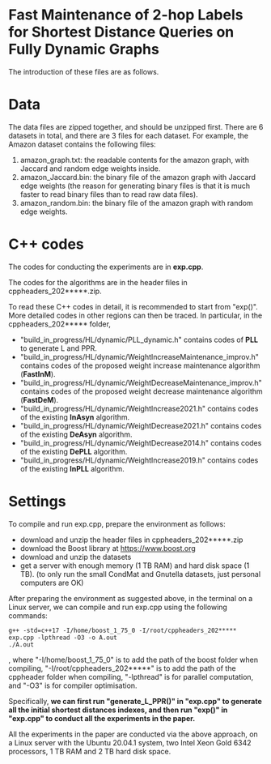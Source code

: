 # Fast Maintenance of 2-hop Labels for Shortest Distance Queries on Fully Dynamic Graphs

The introduction of these files are as follows. 


# Data

The data files are zipped together, and should be unzipped first. There are 6 datasets in total, and there are 3 files for each dataset. For example, the Amazon dataset contains the following files: 
1. amazon_graph.txt: the readable contents for the amazon graph, with Jaccard and random edge weights inside.
2. amazon_Jaccard.bin: the binary file of the amazon graph with Jaccard edge weights (the reason for generating binary files is that it is much faster to read binary files than to read raw data files).
3. amazon_random.bin: the binary file of the amazon graph with random edge weights.



# C++ codes 

The codes for conducting the experiments are in <b>exp.cpp</b>. 

The codes for the algorithms are in the header files in cppheaders_202*****.zip.

To read these C++ codes in detail, it is recommended to start from "exp()". More detailed codes in other regions can then be traced. In particular, in the cppheaders_202***** folder,
- "build_in_progress/HL/dynamic/PLL_dynamic.h" contains codes of <b>PLL</b> to generate L and PPR.
- "build_in_progress/HL/dynamic/WeightIncreaseMaintenance_improv.h" contains codes of the proposed weight increase maintenance algorithm (<b>FastInM</b>).
- "build_in_progress/HL/dynamic/WeightDecreaseMaintenance_improv.h" contains codes of the proposed weight decrease maintenance algorithm (<b>FastDeM</b>).
- "build_in_progress/HL/dynamic/WeightIncrease2021.h" contains codes of the existing <b>InAsyn</b> algorithm.
- "build_in_progress/HL/dynamic/WeightDecrease2021.h" contains codes of the existing <b>DeAsyn</b> algorithm.
- "build_in_progress/HL/dynamic/WeightDecrease2014.h" contains codes of the existing <b>DePLL</b> algorithm.
- "build_in_progress/HL/dynamic/WeightIncrease2019.h" contains codes of the existing <b>InPLL</b> algorithm.



# Settings

To compile and run exp.cpp, prepare the environment as follows:

- download and unzip the header files in cppheaders_202*****.zip
- download the Boost library at https://www.boost.org
- download and unzip the datasets
- get a server with enough memory (1 TB RAM) and hard disk space (1 TB). (to only run the small CondMat and Gnutella datasets, just personal computers are OK)

After preparing the environment as suggested above, in the terminal on a Linux server, we can compile and run exp.cpp using the following commands:
```
g++ -std=c++17 -I/home/boost_1_75_0 -I/root/cppheaders_202***** exp.cpp -lpthread -O3 -o A.out
./A.out
```
, where "-I/home/boost_1_75_0" is to add the path of the boost folder when compiling, "-I/root/cppheaders_202*****" is to add the path of the cppheader folder when compiling, "-lpthread" is for parallel computation, and "-O3" is for compiler optimisation.

Specifically, <b>we can first run "generate_L_PPR()" in "exp.cpp" to generate all the initial shortest distances indexes, and then run "exp()" in "exp.cpp" to conduct all the experiments in the paper.</b> 

All the experiments in the paper are conducted via the above approach, on a Linux server with the Ubuntu 20.04.1 system, two Intel
Xeon Gold 6342 processors, 1 TB RAM and 2 TB hard disk space.

